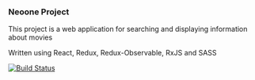 ### Neoone Project

This project is a web application for searching and displaying information about movies

Written using React, Redux, Redux-Observable, RxJS and SASS

[![Build Status](https://travis-ci.org/ShlokD/neoone.svg?branch=master)](https://travis-ci.org/ShlokD/neoone)
